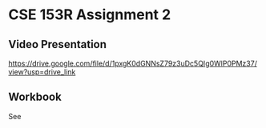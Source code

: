 # CSE 153R Assignment 2

## Video Presentation

https://drive.google.com/file/d/1pxgK0dGNNsZ79z3uDc5QIg0WlP0PMz37/view?usp=drive_link

## Workbook

See 
